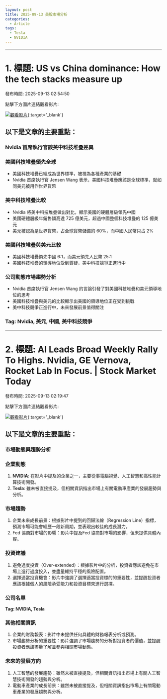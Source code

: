 ```yaml
---
layout: post
title: 2025-09-13 美股市場分析
categories:
  - Article
tags:
  - Tesla
  - NVIDIA
---
```


---
# 1. 標題: US vs China dominance: How the tech stacks measure up
發布時間: 2025-09-13 02:54:50

點擊下方圖片連結觀看影片:

 [![觀看影片](https://i.ytimg.com/vi/Vv205_hCeN0/sddefault.jpg)](https://www.youtube.com/watch?v=Vv205_hCeN0){:target='_blank'}

## 以下是文章的主要重點：

### Nvidia 首席執行官談美中科技堆疊差異

### 美國科技堆疊領先全球

* 美國科技堆疊已經成為世界標準，被視為各種產業的基礎
* Nvidia 首席執行官 Jensen Wang 表示，美國科技堆疊應該是全球標準，就如同美元被用作世界貨幣

### 美中科技堆疊比較

* Nvidia 將美中科技堆疊做出對比，顯示美國的硬體層級領先中國
* 美國硬體層級年銷售額高達 725 億美元，超過中國整個科技堆疊的 125 億美元
* 美元被認為是世界貨幣，占全球貨幣儲備的 60%，而中國人民幣只占 2%

### 美國科技堆疊與美元比較

* 美國科技堆疊領先中國 6:1，而美元領先人民幣 25:1
* 美國科技堆疊的領導地位受到質疑，美中科技競爭正進行中

### 公司動態市場趨勢分析

* Nvidia 首席執行官 Jensen Wang 的言論引發了對美國科技堆疊和美元領導地位的思考
* 美國科技堆疊與美元的比較顯示出美國的領導地位正在受到挑戰
* 美中科技競爭正進行中，未來發展前景值得關注

### Tag: Nvidia, 美元, 中國, 美中科技競爭

---
# 2. 標題: AI Leads Broad Weekly Rally To Highs. Nvidia, GE Vernova, Rocket Lab In Focus. | Stock Market Today
發布時間: 2025-09-13 02:19:47

點擊下方圖片連結觀看影片:

 [![觀看影片](https://i.ytimg.com/vi/PNIcAOl5sCM/sddefault.jpg)](https://www.youtube.com/watch?v=PNIcAOl5sCM){:target='_blank'}

## 以下是文章的主要重點：

### 市場動態與趨勢分析
### 企業動態
1. **NVIDIA**: 在影片中提及的企業之一，主要從事電腦視覺、人工智慧和高性能計算技術開發。
2. **Tesla**: 雖未被直接提及，但相關資訊指出市場上有關電動車產業的發展趨勢與分析。

### 市場趨勢
1. 企業未來成長前景：根據影片中提到的回歸法線（Regression Line）指標，預測市場可能會經歷一段新周期，並表現出較佳的成長潛力。
2. Fed 協商對市場的影響：影片中提及Fed 協商對市場的影響，但未提供具體內容。

### 投資建議
1. 避免過度投資（Over-extended）：根據影片中的分析，投資者應該避免在市場上進行過度投入，並盡量維持平穩的風險配置。
2. 選擇適當投資機會：影片中強調了選擇適當投資標的的重要性，並提醒投資者應該根據個人的風險承受能力和投資目標來進行選擇。

### 公司名單
**Tag: NVIDIA, Tesla**

### 其他相關資訊
1. 企業的財務報表：影片中未提供任何具體的財務報表分析或預測。
2. 市場趨勢分析的重要性：影片強調了市場趨勢的分析對投資者的價值，並提醒投資者應該盡量了解並參與相關市場動態。

### 未來的發展方向
1. 人工智慧的發展趨勢：雖然未被直接提及，但相關資訊指出市場上有關人工智慧技術開發的趨勢與分析。
2. 電動車產業的成長前景：雖然未被直接提及，但相關資訊指出市場上有關電動車產業的發展趨勢與分析。

